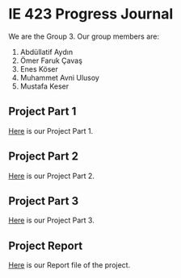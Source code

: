 # IE 423 Progress Journal

We are the Group 3. Our group members are:
1. Abdüllatif Aydın
2. Ömer Faruk Çavaş
3. Enes Köser
4. Muhammet Avni Ulusoy
5. Mustafa Keser


## Project Part 1
[Here](files/Group3_Project-Part1.html) is our Project Part 1.

## Project Part 2
[Here](files/Group3_Project-Part2.html) is our Project Part 2.

## Project Part 3
[Here](files/Group3_Project-Part3.html) is our Project Part 3.

## Project Report
[Here](Part3/Group3_Project-Part3.html) is our Report file of the project.
